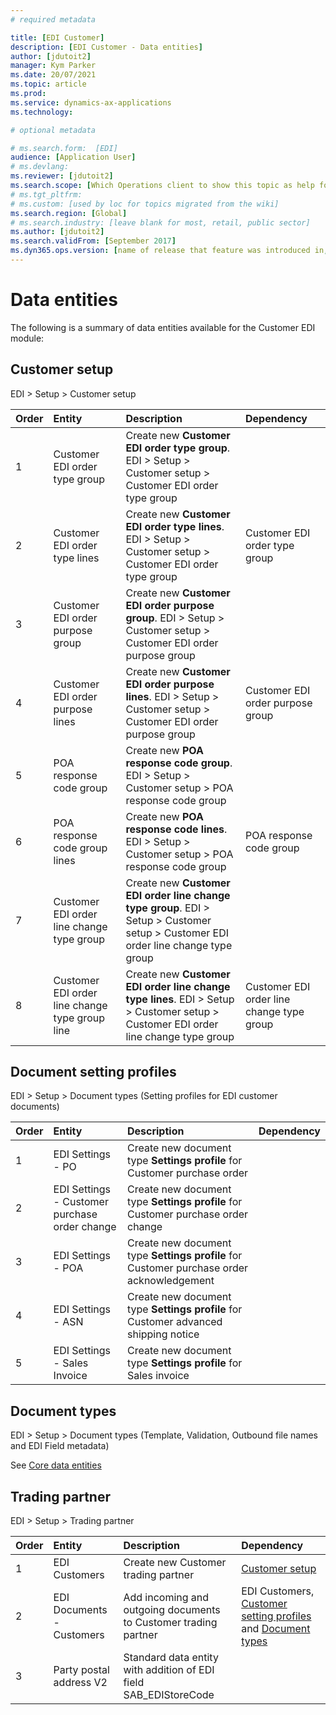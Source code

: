 ```yaml
---
# required metadata

title: [EDI Customer]
description: [EDI Customer - Data entities]
author: [jdutoit2]
manager: Kym Parker
ms.date: 20/07/2021
ms.topic: article
ms.prod: 
ms.service: dynamics-ax-applications
ms.technology: 

# optional metadata

# ms.search.form:  [EDI]
audience: [Application User]
# ms.devlang: 
ms.reviewer: [jdutoit2]
ms.search.scope: [Which Operations client to show this topic as help for, to be set by content strategist, see list here: https://microsoft.sharepoint.com/teams/DynDoc/_layouts/15/WopiFrame.aspx?sourcedoc={23419e1c-eb64-42e9-aa9b-79875b428718}&action=edit&wd=target%28Core%20Dynamics%20AX%20CP%20requirements%2Eone%7C4CC185C0%2DEFAA%2D42CD%2D94B9%2D8F2A45E7F61A%2FVersions%20list%20for%20docs%20topics%7CC14BE630%2D5151%2D49D6%2D8305%2D554B5084593C%2F%29]
# ms.tgt_pltfrm: 
# ms.custom: [used by loc for topics migrated from the wiki]
ms.search.region: [Global]
# ms.search.industry: [leave blank for most, retail, public sector]
ms.author: [jdutoit2]
ms.search.validFrom: [September 2017]
ms.dyn365.ops.version: [name of release that feature was introduced in, see list here: https://microsoft.sharepoint.com/teams/DynDoc/_layouts/15/WopiFrame.aspx?sourcedoc={23419e1c-eb64-42e9-aa9b-79875b428718}&action=edit&wd=target%28Core%20Dynamics%20AX%20CP%20requirements%2Eone%7C4CC185C0%2DEFAA%2D42CD%2D94B9%2D8F2A45E7F61A%2FVersions%20list%20for%20docs%20topics%7CC14BE630%2D5151%2D49D6%2D8305%2D554B5084593C%2F%29]
---
```


# Data entities

The following is a summary of data entities available for the Customer EDI module:

## Customer setup
EDI > Setup > Customer setup

**Order**         | **Entity**                      | **Description**	                                         | **Dependency**
:-----            |:------------------------        |:-------------------                                      |:------------------------
1	                | Customer EDI order type group   | Create new **Customer EDI order type group**. EDI > Setup > Customer setup > Customer EDI order type group
2	                | Customer EDI order type lines   | Create new **Customer EDI order type lines**. EDI > Setup > Customer setup > Customer EDI order type group  | Customer EDI order type group
3	                | Customer EDI order purpose group  | Create new **Customer EDI order purpose group**. EDI > Setup > Customer setup > Customer EDI order purpose group
4	                | Customer EDI order purpose lines  | Create new **Customer EDI order purpose lines**. EDI > Setup > Customer setup > Customer EDI order purpose group | Customer EDI order purpose group
5	                | POA response code group           | Create new **POA response code group**. EDI > Setup > Customer setup > POA response code group
6	                | POA response code group lines     | Create new **POA response code lines**. EDI > Setup > Customer setup > POA response code group  | POA response code group
7	                | Customer EDI order line change type group       | Create new **Customer EDI order line change type group**. EDI > Setup > Customer setup > Customer EDI order line change type group
8	                | Customer EDI order line change type group line  | Create new **Customer EDI order line change type lines**. EDI > Setup > Customer setup > Customer EDI order line change type group  | Customer EDI order line change type group

## Document setting profiles
EDI > Setup > Document types (Setting profiles for EDI customer documents)

**Order**         | **Entity**						| **Description**                             | **Dependency**
:-----------------|:------------------------------------		|:------------------------- |:-------------------------
1	    | EDI Settings - PO                               | Create new document type **Settings profile** for Customer purchase order |
2	    | EDI Settings - Customer purchase order change   | Create new document type **Settings profile** for Customer purchase order change |
3	    | EDI Settings - POA                              | Create new document type **Settings profile** for Customer purchase order acknowledgement |
4	    | EDI Settings - ASN                              | Create new document type **Settings profile** for Customer advanced shipping notice |
5	    | EDI Settings - Sales Invoice                    | Create new document type **Settings profile** for Sales invoice |

## Document types
EDI > Setup > Document types (Template, Validation, Outbound file names and EDI Field metadata)

See [Core data entities](../../CORE/OTHER/Data-entities.md#document-types)

## Trading partner
EDI > Setup > Trading partner

**Order**         | **Entity**						| **Description**                             | **Dependency**
:-----------------|:------------------------------------		|:------------------------- |:-------------------------
1                 | EDI Customers                           | Create new Customer trading partner   | [Customer setup](#customer-setup)
2                 | EDI Documents - Customers               | Add incoming and outgoing documents to Customer trading partner | EDI Customers, [Customer setting profiles](#document-setting-profiles)  and [Document types](../../CORE/OTHER/Data-entities.md#document-types)
3                 | Party postal address V2                 | Standard data entity with addition of EDI field SAB_EDIStoreCode | 
